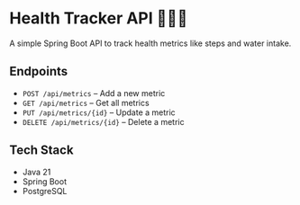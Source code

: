 # Health Tracker API 🏃‍♂️💓

A simple Spring Boot API to track health metrics like steps and water intake.

## Endpoints

- `POST /api/metrics` – Add a new metric
- `GET /api/metrics` – Get all metrics
- `PUT /api/metrics/{id}` – Update a metric
- `DELETE /api/metrics/{id}` – Delete a metric

## Tech Stack
- Java 21
- Spring Boot
- PostgreSQL
